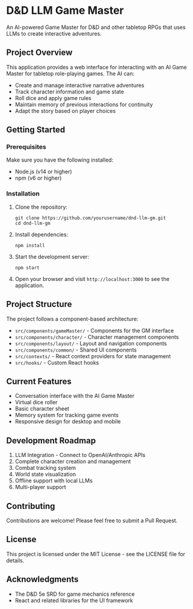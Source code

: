 # D&D LLM Game Master

An AI-powered Game Master for D&D and other tabletop RPGs that uses LLMs to create interactive adventures.

## Project Overview

This application provides a web interface for interacting with an AI Game Master for tabletop role-playing games. The AI can:

- Create and manage interactive narrative adventures
- Track character information and game state
- Roll dice and apply game rules
- Maintain memory of previous interactions for continuity
- Adapt the story based on player choices

## Getting Started

### Prerequisites

Make sure you have the following installed:

- Node.js (v14 or higher)
- npm (v6 or higher)

### Installation

1. Clone the repository:
   ```
   git clone https://github.com/yourusername/dnd-llm-gm.git
   cd dnd-llm-gm
   ```

2. Install dependencies:
   ```
   npm install
   ```

3. Start the development server:
   ```
   npm start
   ```

4. Open your browser and visit `http://localhost:3000` to see the application.

## Project Structure

The project follows a component-based architecture:

- `src/components/gameMaster/` - Components for the GM interface
- `src/components/character/` - Character management components
- `src/components/layout/` - Layout and navigation components
- `src/components/common/` - Shared UI components
- `src/contexts/` - React context providers for state management
- `src/hooks/` - Custom React hooks

## Current Features

- Conversation interface with the AI Game Master
- Virtual dice roller
- Basic character sheet
- Memory system for tracking game events
- Responsive design for desktop and mobile

## Development Roadmap

1. LLM Integration - Connect to OpenAI/Anthropic APIs
2. Complete character creation and management
3. Combat tracking system
4. World state visualization
5. Offline support with local LLMs
6. Multi-player support

## Contributing

Contributions are welcome! Please feel free to submit a Pull Request.

## License

This project is licensed under the MIT License - see the LICENSE file for details.

## Acknowledgments

- The D&D 5e SRD for game mechanics reference
- React and related libraries for the UI framework